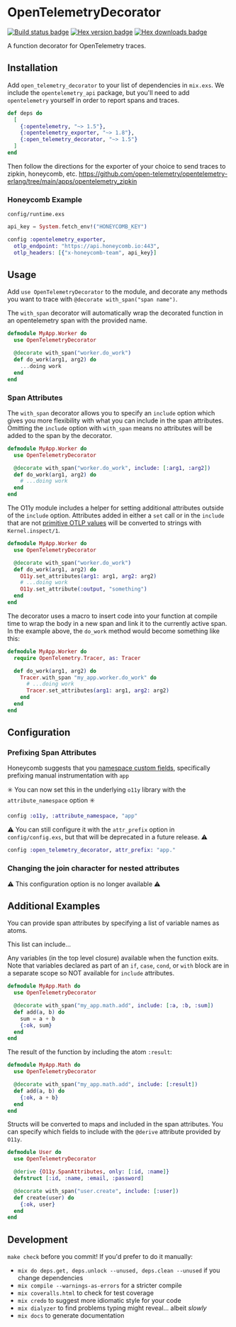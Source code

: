 # OpenTelemetryDecorator

[![Build status badge](https://github.com/marcdel/open_telemetry_decorator/workflows/Elixir%20CI/badge.svg)](https://github.com/marcdel/open_telemetry_decorator/actions)
[![Hex version badge](https://img.shields.io/hexpm/v/open_telemetry_decorator.svg)](https://hex.pm/packages/open_telemetry_decorator)
[![Hex downloads badge](https://img.shields.io/hexpm/dt/open_telemetry_decorator.svg)](https://hex.pm/packages/open_telemetry_decorator)

<!-- MDOC -->
<!-- INCLUDE -->
A function decorator for OpenTelemetry traces.

## Installation

Add `open_telemetry_decorator` to your list of dependencies in `mix.exs`. We include the `opentelemetry_api` package, but you'll need to add `opentelemetry` yourself in order to report spans and traces.

```elixir
def deps do
  [
    {:opentelemetry, "~> 1.5"},
    {:opentelemetry_exporter, "~> 1.8"},
    {:open_telemetry_decorator, "~> 1.5"}
  ]
end
```

Then follow the directions for the exporter of your choice to send traces to zipkin, honeycomb, etc.
https://github.com/open-telemetry/opentelemetry-erlang/tree/main/apps/opentelemetry_zipkin

### Honeycomb Example

`config/runtime.exs`
```elixir
api_key = System.fetch_env!("HONEYCOMB_KEY")

config :opentelemetry_exporter,
  otlp_endpoint: "https://api.honeycomb.io:443",
  otlp_headers: [{"x-honeycomb-team", api_key}]
```

## Usage

Add `use OpenTelemetryDecorator` to the module, and decorate any methods you want to trace with `@decorate with_span("span name")`.

The `with_span` decorator will automatically wrap the decorated function in an opentelemetry span with the provided name.

```elixir
defmodule MyApp.Worker do
  use OpenTelemetryDecorator

  @decorate with_span("worker.do_work")
  def do_work(arg1, arg2) do
    ...doing work
  end
end
```

### Span Attributes

The `with_span` decorator allows you to specify an `include` option which gives you more flexibility with what you can include in the span attributes. Omitting the `include` option with `with_span` means no attributes will be added to the span by the decorator.

```elixir
defmodule MyApp.Worker do
  use OpenTelemetryDecorator

  @decorate with_span("worker.do_work", include: [:arg1, :arg2])
  def do_work(arg1, arg2) do
    # ...doing work
  end
end
```

The O11y module includes a helper for setting additional attributes outside of the `include` option. Attributes added in either a `set` call or in the `include` that are not [primitive OTLP values](https://github.com/open-telemetry/opentelemetry-erlang/blob/main/apps/opentelemetry_api/src/opentelemetry.erl#L111) will be converted to strings with `Kernel.inspect/1`.

```elixir
defmodule MyApp.Worker do
  use OpenTelemetryDecorator

  @decorate with_span("worker.do_work")
  def do_work(arg1, arg2) do
    O11y.set_attributes(arg1: arg1, arg2: arg2)
    # ...doing work
    O11y.set_attribute(:output, "something")
  end
end
```

The decorator uses a macro to insert code into your function at compile time to wrap the body in a new span and link it to the currently active span. In the example above, the `do_work` method would become something like this:

```elixir
defmodule MyApp.Worker do
  require OpenTelemetry.Tracer, as: Tracer

  def do_work(arg1, arg2) do
    Tracer.with_span "my_app.worker.do_work" do
      # ...doing work
      Tracer.set_attributes(arg1: arg1, arg2: arg2)
    end
  end
end
```

## Configuration

### Prefixing Span Attributes
Honeycomb suggests that you [namespace custom fields](https://docs.honeycomb.io/getting-data-in/data-best-practices/#namespace-custom-fields), specifically prefixing manual instrumentation with `app`

✳️ You can now set this in the underlying `o11y` library with the `attribute_namespace` option ✳️

```elixir
config :o11y, :attribute_namespace, "app"
```

⚠️ You can still configure it with the `attr_prefix` option in `config/config.exs`, but that will be deprecated in a future release. ⚠️

```elixir
config :open_telemetry_decorator, attr_prefix: "app."
```

### Changing the join character for nested attributes

⚠️ This configuration option is no longer available ⚠️

## Additional Examples

You can provide span attributes by specifying a list of variable names as atoms.

This list can include...

Any variables (in the top level closure) available when the function exits.
Note that variables declared as part of an `if`, `case`, `cond`, or `with` block are in a separate scope so NOT available for `include` attributes.

```elixir
defmodule MyApp.Math do
  use OpenTelemetryDecorator

  @decorate with_span("my_app.math.add", include: [:a, :b, :sum])
  def add(a, b) do
    sum = a + b
    {:ok, sum}
  end
end
```

The result of the function by including the atom `:result`:

```elixir
defmodule MyApp.Math do
  use OpenTelemetryDecorator

  @decorate with_span("my_app.math.add", include: [:result])
  def add(a, b) do
    {:ok, a + b}
  end
end
```

Structs will be converted to maps and included in the span attributes. You can specify which fields to include with the `@derive` attribute provided by `O11y`.

```elixir
defmodule User do
  use OpenTelemetryDecorator

  @derive {O11y.SpanAttributes, only: [:id, :name]}
  defstruct [:id, :name, :email, :password]

  @decorate with_span("user.create", include: [:user])
  def create(user) do
    {:ok, user}
  end
end
```

## Development

`make check` before you commit! If you'd prefer to do it manually:

* `mix do deps.get, deps.unlock --unused, deps.clean --unused` if you change dependencies
* `mix compile --warnings-as-errors` for a stricter compile
* `mix coveralls.html` to check for test coverage
* `mix credo` to suggest more idiomatic style for your code
* `mix dialyzer` to find problems typing might reveal… albeit *slowly*
* `mix docs` to generate documentation

<!-- MDOC -->
